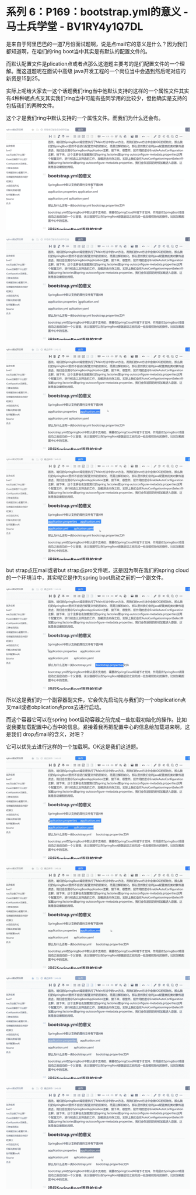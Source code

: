 # 系列 6：P169：bootstrap.yml的意义 - 马士兵学堂 - BV1RY4y1Q7DL

是来自于阿里巴巴的一道7月份面试题啊，说是点mail它的意义是什么？因为我们都知道啊，在咱们的ring boot当中其实是有默认的配置文件的。

而默认配置文件是plication点或者点那么这道题主要考的是们配置文件的一个理解。而这道题呢在面试中高级 java开发工程的一个岗位当中会遇到然后呢对应的新资是15到25。

实际上呢给大家去一这个话题我们ring当中他默认支持的这样的一个属性文件其实有4种种呢点点叉其实我们ring当中可能有些同学用的比较少，但他确实是支持的包括我们的两种文件。

这个才是我们ring中默认支持的一个属性文件。而我们为什么还会有。

![](img/0e66661502dbcd938dcf4a0d957e585f_1.png)

![](img/0e66661502dbcd938dcf4a0d957e585f_2.png)

![](img/0e66661502dbcd938dcf4a0d957e585f_3.png)

![](img/0e66661502dbcd938dcf4a0d957e585f_4.png)

but strap点压mail或者but strap点pro文件呢，这是因为啊在我们的spring cloud的一个环境当中，其实呢它是作为spring boot启动之前的一个副文件。



![](img/0e66661502dbcd938dcf4a0d957e585f_6.png)

所以这是我们的一个副容器副文件，它会优先启动先与我们的一个obplication点叉mail或者obplication点pros去进行启动。

而这个容器它可以在spring boot启动容器之前完成一些加载初始化的操作。比如说我要加载配置中心当中的信息。紧接着我再把配置中心的信息给加载进来啊，这是我们 drop点mail的含义，对吧？

它可以优先去进行这样的一个加载啊。OK这是我们这道题。

![](img/0e66661502dbcd938dcf4a0d957e585f_8.png)

![](img/0e66661502dbcd938dcf4a0d957e585f_9.png)

![](img/0e66661502dbcd938dcf4a0d957e585f_10.png)

![](img/0e66661502dbcd938dcf4a0d957e585f_11.png)